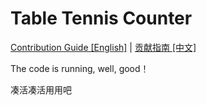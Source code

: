 # Table Tennis Counter

[Contribution Guide [English]](./CONTRIBUTING.md) | 
[贡献指南 [中文]](./docs/CONTRIBUTING.zh-CN.md)

The code is running, well, good！

凑活凑活用用吧
